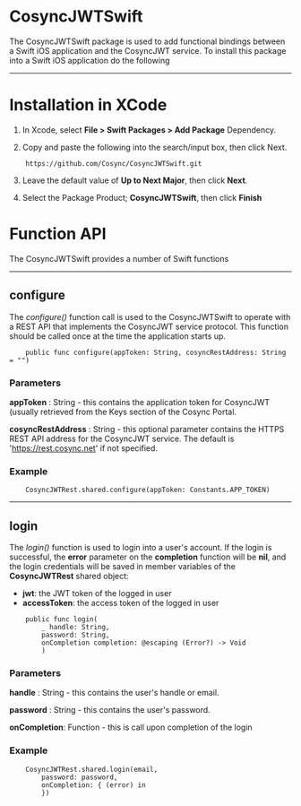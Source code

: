 # CosyncJWTSwift

The CosyncJWTSwift package is used to add functional bindings between a Swift iOS application and the CosyncJWT service. To install this package into a Swift iOS application do the following

---

# Installation in XCode

1. In Xcode, select **File > Swift Packages > Add Package** Dependency.

2. Copy and paste the following into the search/input box, then click Next.

```
	https://github.com/Cosync/CosyncJWTSwift.git
```

3. Leave the default value of **Up to Next Major**, then click **Next**.

4. Select the Package Product; **CosyncJWTSwift**, then click **Finish**

# Function API

The CosyncJWTSwift provides a number of Swift functions 

---

## configure

The *configure()* function call is used to the CosyncJWTSwift to operate with a REST API that implements the CosyncJWT service protocol. This function should be called once at the time the application starts up.

```
	public func configure(appToken: String, cosyncRestAddress: String = "")
```

### Parameters

**appToken** : String - this contains the application token for CosyncJWT (usually retrieved from the Keys section of the Cosync Portal. 

**cosyncRestAddress** : String - this optional parameter contains the HTTPS REST API address for the CosyncJWT service. The default is 'https://rest.cosync.net' if not specified.

### Example

```
	CosyncJWTRest.shared.configure(appToken: Constants.APP_TOKEN)
```

---

## login

The *login()* function is used to login into a user's account. If the login is successful, the **error** parameter on the **completion** function will be **nil**, and the login credentials will be saved in member variables of the **CosyncJWTRest** shared object:

* **jwt**: the JWT token of the logged in user
* **accessToken**: the access token of the logged in user


```
	public func login(
		_ handle: String, 
		password: String, 
		onCompletion completion: @escaping (Error?) -> Void
		)
```

### Parameters

**handle** : String - this contains the user's handle or email. 

**password** : String - this contains the user's password.

**onCompletion**: Function - this is call upon completion of the login

### Example

```
	CosyncJWTRest.shared.login(email, 
		password: password, 
		onCompletion: { (error) in
		})
```
